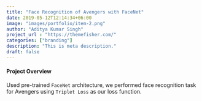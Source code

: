 ```yaml
---
title: "Face Recognition of Avengers with FaceNet"
date: 2019-05-12T12:14:34+06:00
image: "images/portfolio/item-2.png"
author: "Aditya Kumar Singh"
project_url : "https://themefisher.com/"
categories: ["branding"]
description: "This is meta description."
draft: false
---
```


#### Project Overview

Used pre-trained `FaceNet` architecture, we performed face recognition task for Avengers using `Triplet Loss` as our loss function.

